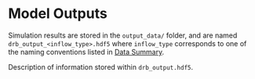 # Model Outputs

Simulation results are stored in the `output_data/` folder, and are named `drb_output_<inflow_type>.hdf5` where `inflow_type` corresponds to one of the naming conventions listed in [Data Summary](../../Supplemental/data_summary.md).

Description of information stored within `drb_output.hdf5`.

